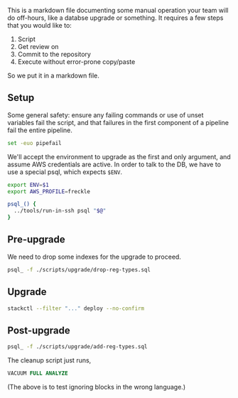 <!-- litx --bash -->
<!--

We can declare additional options by in-file pragma ^ It must be a comment all
by itself that contains only "litx [option...]" surrounded by whitespace.

There are LOTS of options, which are defaulted by --language, but can be
overridden.

  --bash implies:

    --filter-tag=bash
    --comment-chars="#"
    --exec="bash"
    --arg="-s"
    --arg="-"

-->

This is a markdown file documenting some manual operation your team will do
off-hours, like a databse upgrade or something. It requires a few steps that you
would like to:

1. Script
2. Get review on
3. Commit to the repository
4. Execute without error-prone copy/paste

So we put it in a markdown file.

## Setup

Some general safety: ensure any failing commands or use of unset variables fail
the script, and that failures in the first component of a pipeline fail the
entire pipeline.

```bash
set -euo pipefail
```

We'll accept the environment to upgrade as the first and only argument, and
assume AWS credentials are active. In order to talk to the DB, we have to use a
special psql, which expects `$ENV`.

```bash
export ENV=$1
export AWS_PROFILE=freckle

psql_() {
  ../tools/run-in-ssh psql "$@"
}
```

## Pre-upgrade

We need to drop some indexes for the upgrade to proceed.

```bash
psql_ -f ./scripts/upgrade/drop-reg-types.sql
```

## Upgrade

```bash
stackctl --filter "..." deploy --no-confirm
```

## Post-upgrade

```bash
psql_ -f ./scripts/upgrade/add-reg-types.sql
```

The cleanup script just runs,

```sql
VACUUM FULL ANALYZE
```

(The above is to test ignoring blocks in the wrong language.)
